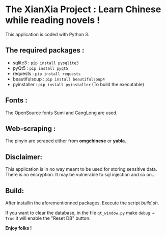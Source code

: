 # The XianXia Project : Learn Chinese while reading novels !


This application is coded with Python 3.

## The required packages :
- sqlite3 : `pip install pysqlite3`
- pyQt5 : `pip install pyqt5`
- requests : `pip install requests`
- beautifulsoup : `pip install beautifulsoup4`
- pyinstaller : `pip install pyinstaller` (To build the executable)

## Fonts :
The OpenSource fonts Sumi and CangLong are used. 

## Web-scraping :
The pinyin are scraped either from **omgchinese** or **yabla**. 

## Disclaimer:
This application is in no way meant to be used for storing sensitive data.
There is no encryption. It may be vulnerable to sql injection and so on...

## Build:
After installin the aforementionned packages. Execute the script *build.sh*.


If you want to clear the database, in the file `qt_window.py` make `debug = True` it will enable the "Reset DB" button.

**Enjoy folks !** 
